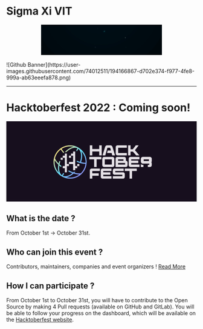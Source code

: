 # Sigma Xi VIT
<p align="center"> <img src="https://github.com/SIGMA-XI-VIT/.github/raw/main/sigma_xi.gif" alt="Sigma Xi GIF"> </p>
<!--https://user-images.githubusercontent.com/72489302/192116038-8f766573-2122-412e-bdd5-ed12af4a7c8d.mp4-->![Github Banner](https://user-images.githubusercontent.com/74012511/194166867-d702e374-f977-4fe8-999a-ab63eeefa878.png)

<hr>

# Hacktoberfest 2022 : Coming soon!
<img src="https://github.com/SIGMA-XI-VIT/.github/raw/main/hacktoberfest_banner.png" alt="Hacktoberfest Banner">

## What is the date ?
From October 1st → October 31st.

## Who can join this event ?
Contributors, maintainers, companies and event organizers ! [Read More](https://hacktoberfest.com/participation/#contributors)

## How I can participate ?
From October 1st to October 31st, you will have to contribute to the Open Source by making 4 Pull requests (available on GitHub and GitLab). You will be able to follow your progress on the dashboard, which will be available on the [Hacktoberfest website](https://hacktoberfest.com/).
